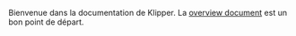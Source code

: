 ﻿Bienvenue dans la documentation de Klipper. La
[overview document](Overview.md) est un bon point de départ.
